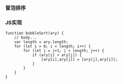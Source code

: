 ### **冒泡排序**


### **JS实现**

	function bubbleSort(ary) {
		// body...
		var length = ary.length;
		for (let i = 0; i < length; i++) {
			for (let j = i+1; j < length; j++) {
				if (ary[i] > ary[j]) {
					[ary[i],ary[j]] = [ary[j],ary[i]];
				}
			}
		}
	}